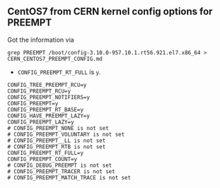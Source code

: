 ## CentOS7 from CERN kernel config options for PREEMPT

Got the information via

```
grep PREEMPT /boot/config-3.10.0-957.10.1.rt56.921.el7.x86_64 > CERN_CENTOS7_PREEMPT_CONFIG.md
```

* `CONFIG_PREEMPT_RT_FULL` is `y`.

```
CONFIG_TREE_PREEMPT_RCU=y
CONFIG_PREEMPT_RCU=y
CONFIG_PREEMPT_NOTIFIERS=y
CONFIG_PREEMPT=y
CONFIG_PREEMPT_RT_BASE=y
CONFIG_HAVE_PREEMPT_LAZY=y
CONFIG_PREEMPT_LAZY=y
# CONFIG_PREEMPT_NONE is not set
# CONFIG_PREEMPT_VOLUNTARY is not set
# CONFIG_PREEMPT__LL is not set
# CONFIG_PREEMPT_RTB is not set
CONFIG_PREEMPT_RT_FULL=y
CONFIG_PREEMPT_COUNT=y
# CONFIG_DEBUG_PREEMPT is not set
# CONFIG_PREEMPT_TRACER is not set
# CONFIG_PREEMPT_MATCH_TRACE is not set
```
